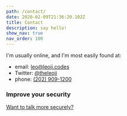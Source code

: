 ```yaml
---
path: /contact/
date: 2020-02-09T21:36:20.102Z
title: Contact
description: say hello!
show_nav: true
nav_order: 100
---
```


I'm usually online, and I'm most easily found at:

- email: [leo@leoji.codes](mailto:leo@leoji.codes)
- Twitter: [@theleoji](https://twitter.com/theleoji)
- phone: [(202) 909-1200](tel:+12029091200)

### Improve your security

[Want to talk more securely?](/contact/secure/)
